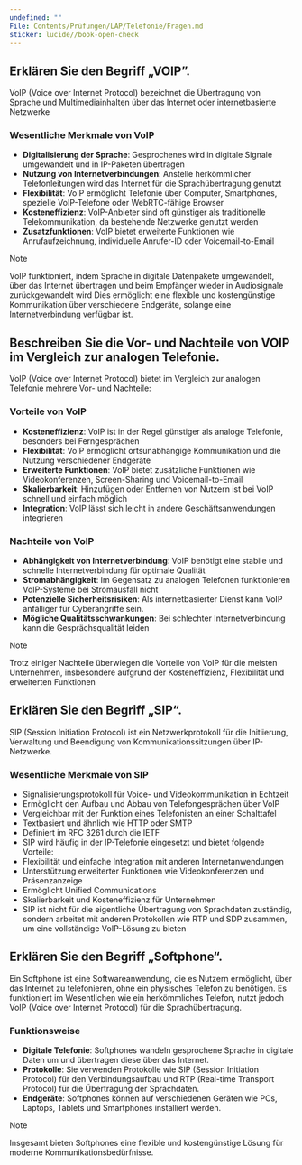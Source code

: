 ```yaml
---
undefined: ""
File: Contents/Prüfungen/LAP/Telefonie/Fragen.md
sticker: lucide//book-open-check
---
```


## Erklären Sie den Begriff „VOIP”.

VoIP (Voice over Internet Protocol) bezeichnet die Übertragung von Sprache und Multimediainhalten über das Internet oder internetbasierte Netzwerke

### Wesentliche Merkmale von VoIP

- **Digitalisierung der Sprache**: Gesprochenes wird in digitale Signale umgewandelt und in IP-Paketen übertragen
- **Nutzung von Internetverbindungen**: Anstelle herkömmlicher Telefonleitungen wird das Internet für die Sprachübertragung genutzt
- **Flexibilität**: VoIP ermöglicht Telefonie über Computer, Smartphones, spezielle VoIP-Telefone oder WebRTC-fähige Browser
- **Kosteneffizienz**: VoIP-Anbieter sind oft günstiger als traditionelle Telekommunikation, da bestehende Netzwerke genutzt werden
- **Zusatzfunktionen**: VoIP bietet erweiterte Funktionen wie Anrufaufzeichnung, individuelle Anrufer-ID oder Voicemail-to-Email

>[!note]
VoIP funktioniert, indem Sprache in digitale Datenpakete umgewandelt, über das Internet übertragen und beim Empfänger wieder in Audiosignale zurückgewandelt wird
Dies ermöglicht eine flexible und kostengünstige Kommunikation über verschiedene Endgeräte, solange eine Internetverbindung verfügbar ist.

## Beschreiben Sie die Vor- und Nachteile von VOIP im Vergleich zur analogen Telefonie.

VoIP (Voice over Internet Protocol) bietet im Vergleich zur analogen Telefonie mehrere Vor- und Nachteile: 

### Vorteile von VoIP

- **Kosteneffizienz**: VoIP ist in der Regel günstiger als analoge Telefonie, besonders bei Ferngesprächen
- **Flexibilität**: VoIP ermöglicht ortsunabhängige Kommunikation und die Nutzung verschiedener Endgeräte 
- **Erweiterte Funktionen**: VoIP bietet zusätzliche Funktionen wie Videokonferenzen, Screen-Sharing und Voicemail-to-Email 
- **Skalierbarkeit**: Hinzufügen oder Entfernen von Nutzern ist bei VoIP schnell und einfach möglich 
- **Integration**: VoIP lässt sich leicht in andere Geschäftsanwendungen integrieren

### Nachteile von VoIP

- **Abhängigkeit von Internetverbindung**: VoIP benötigt eine stabile und schnelle Internetverbindung für optimale Qualität
- **Stromabhängigkeit**: Im Gegensatz zu analogen Telefonen funktionieren VoIP-Systeme bei Stromausfall nicht
- **Potenzielle Sicherheitsrisiken**: Als internetbasierter Dienst kann VoIP anfälliger für Cyberangriffe sein. 
- **Mögliche Qualitätsschwankungen**: Bei schlechter Internetverbindung kann die Gesprächsqualität leiden

> [!note]
Trotz einiger Nachteile überwiegen die Vorteile von VoIP für die meisten Unternehmen, insbesondere aufgrund der Kosteneffizienz, Flexibilität und erweiterten Funktionen

## Erklären Sie den Begriff „SIP“.

SIP (Session Initiation Protocol) ist ein Netzwerkprotokoll für die Initiierung, Verwaltung und Beendigung von Kommunikationssitzungen über IP-Netzwerke. 

### Wesentliche Merkmale von SIP

- Signalisierungsprotokoll für Voice- und Videokommunikation in Echtzeit
- Ermöglicht den Aufbau und Abbau von Telefongesprächen über VoIP
- Vergleichbar mit der Funktion eines Telefonisten an einer Schalttafel
- Textbasiert und ähnlich wie HTTP oder SMTP
- Definiert im RFC 3261 durch die IETF
- SIP wird häufig in der IP-Telefonie eingesetzt und bietet folgende Vorteile: 
- Flexibilität und einfache Integration mit anderen Internetanwendungen
- Unterstützung erweiterter Funktionen wie Videokonferenzen und Präsenzanzeige
- Ermöglicht Unified Communications
- Skalierbarkeit und Kosteneffizienz für Unternehmen
- SIP ist nicht für die eigentliche Übertragung von Sprachdaten zuständig, sondern arbeitet mit anderen Protokollen wie RTP und SDP zusammen, um eine vollständige VoIP-Lösung zu bieten

## Erklären Sie den Begriff „Softphone“.

Ein Softphone ist eine Softwareanwendung, die es Nutzern ermöglicht, über das Internet zu telefonieren, ohne ein physisches Telefon zu benötigen. Es funktioniert im Wesentlichen wie ein herkömmliches Telefon, nutzt jedoch VoIP (Voice over Internet Protocol) für die Sprachübertragung. 

### Funktionsweise

- **Digitale Telefonie**: Softphones wandeln gesprochene Sprache in digitale Daten um und übertragen diese über das Internet.
- **Protokolle**: Sie verwenden Protokolle wie SIP (Session Initiation Protocol) für den Verbindungsaufbau und RTP (Real-time Transport Protocol) für die Übertragung der Sprachdaten.
- **Endgeräte**: Softphones können auf verschiedenen Geräten wie PCs, Laptops, Tablets und Smartphones installiert werden.

>[!note]
Insgesamt bieten Softphones eine flexible und kostengünstige Lösung für moderne Kommunikationsbedürfnisse.